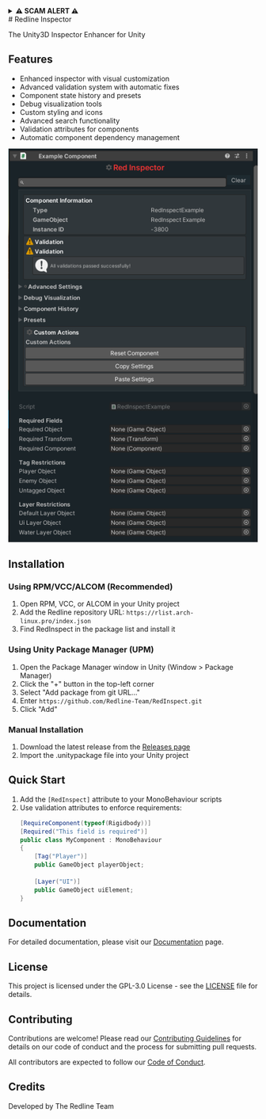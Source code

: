 <details>
<summary><b>⚠️ SCAM ALERT ⚠️</b></summary>
This is a Free and Open Source Software  
  
If you bought this anywhere else or did not get it from here or our VPM then you have been scammed!  
I will not charge people for FOSS software  
</details>
# Redline Inspector

The Unity3D Inspector Enhancer for Unity

## Features

- Enhanced inspector with visual customization
- Advanced validation system with automatic fixes
- Component state history and presets
- Debug visualization tools
- Custom styling and icons
- Advanced search functionality
- Validation attributes for components
- Automatic component dependency management

![RedInspect Preview](.github/assets/redinspect-preview.png)

## Installation

### Using RPM/VCC/ALCOM (Recommended)

1. Open RPM, VCC, or ALCOM in your Unity project
2. Add the Redline repository URL: `https://rlist.arch-linux.pro/index.json`
3. Find RedInspect in the package list and install it

### Using Unity Package Manager (UPM)

1. Open the Package Manager window in Unity (Window > Package Manager)
2. Click the "+" button in the top-left corner
3. Select "Add package from git URL..."
4. Enter `https://github.com/Redline-Team/RedInspect.git`
5. Click "Add"

### Manual Installation

1. Download the latest release from the [Releases page](https://github.com/Redline-Team/RedInspect/releases)
2. Import the .unitypackage file into your Unity project

## Quick Start

1. Add the `[RedInspect]` attribute to your MonoBehaviour scripts
2. Use validation attributes to enforce requirements:
   ```csharp
   [RequireComponent(typeof(Rigidbody))]
   [Required("This field is required")]
   public class MyComponent : MonoBehaviour
   {
       [Tag("Player")]
       public GameObject playerObject;
       
       [Layer("UI")]
       public GameObject uiElement;
   }
   ```

## Documentation

For detailed documentation, please visit our [Documentation](Documentation/README.md) page.

## License

This project is licensed under the GPL-3.0 License - see the [LICENSE](LICENSE) file for details.

## Contributing

Contributions are welcome! Please read our [Contributing Guidelines](CONTRIBUTING.md) for details on our code of conduct and the process for submitting pull requests.

All contributors are expected to follow our [Code of Conduct](CODE_OF_CONDUCT.md).

## Credits

Developed by The Redline Team
